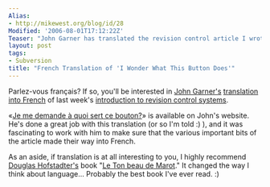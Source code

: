 ```yaml
---
Alias:
- http://mikewest.org/blog/id/28
Modified: '2006-08-01T17:12:22Z'
Teaser: "John Garner has translated the revision control article I wrote for A List Apart into French!  Exciting!"
layout: post
tags:
- Subversion
title: "French Translation of 'I Wonder What This Button Does'"
---
```

Parlez-vous français?  If so, you'll be interested in [John Garner's][john] [translation into French][translation] of last week's [introduction to revision control systems][article].

«[Je me demande à quoi sert ce bouton?][translation]» is available on John's website.  He's done a great job with this translation (or so I'm told :) ), and it was fascinating to work with him to make sure that the various important bits of the article made their way into French.

As an aside, if translation is at all interesting to you, I highly recommend [Douglas Hofstadter's][hofstadter] book "[Le Ton beau de Marot][book]."  It changed the way I think about language...  Probably the best book I've ever read.  :)

[john]: http://www.ubikann.com/ "UbiKann: John Garner's Blog"
[translation]: http://www.ubikann.com/articles/je-me-demande-a-quoi-sert-ce-bouton/ "«Je me demande à quoi sert ce bouton?», a French translation of my revision control article from issue 220 of A List Apart"
[article]: http://www.alistapart.com/articles/revisioncontrol/ "A List Apart: 'I Wonder What This Button Does?'"
[hofstadter]: http://en.wikipedia.org/wiki/Douglas_Hofstadter "Wikipedia: 'Douglas Hofstadter'"
[book]: http://en.wikipedia.org/wiki/Le_Ton_beau_de_Marot "Wikipedia: 'Le Ton beau de Marot'"
